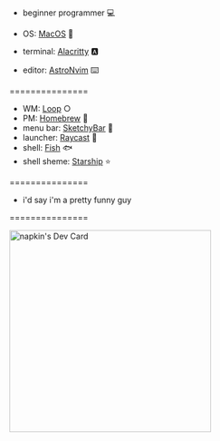 - beginner programmer 💻

- OS: [MacOS](https://en.wikipedia.org/wiki/MacOS) 
- terminal: [Alacritty](https://alacritty.org) 🅰️
- editor: [AstroNvim](https://github.com/AstroNvim/AstroNvim) ⌨️

===============

- WM: [Loop](https://github.com/MrKai77/Loop) ○
- PM: [Homebrew](https://brew.sh) 🍺
- menu bar: [SketchyBar](https://github.com/FelixKratz/SketchyBar) 📏
- launcher: [Raycast](https://www.raycast.com) 🚀
- shell: [Fish](https://fishshell.com) 🐟
- shell sheme: [Starship](https://starship.rs) ⭐

===============

- i'd say i'm a pretty funny guy

===============

<a href="https://app.daily.dev/napkin"><img src="https://api.daily.dev/devcards/v2/lfolapPmkbIPFPgTq0i51.png?type=default&r=470" width="356" alt="napkin's Dev Card"/></a>
